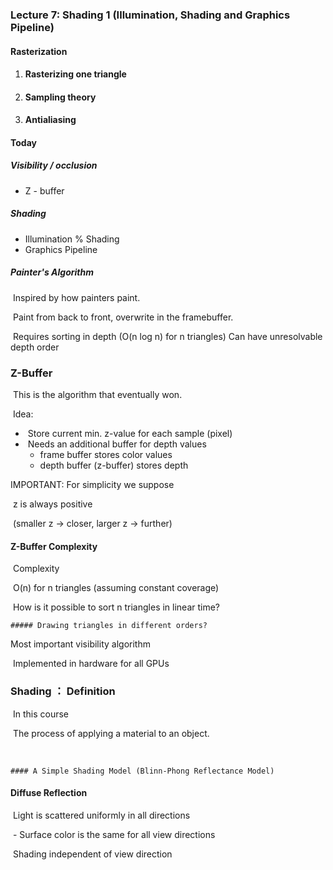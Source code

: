 ### Lecture 7: Shading 1 (Illumination, Shading and Graphics Pipeline)

#### Rasterization  

1. ####  Rasterizing one triangle

2. ####  Sampling theory

3. ####  Antialiasing



#### Today

##### Visibility / occlusion

- Z - buffer

##### Shading

- Illumination % Shading
- Graphics Pipeline



##### Painter's Algorithm

​	Inspired by how painters paint. 

​	Paint from back to front, overwrite in the framebuffer.

​	Requires sorting in depth (O(n log n) for n triangles) Can have unresolvable depth order



### Z-Buffer  

​	This is the algorithm that eventually won.

​	Idea:

- ​	Store current min. z-value for each sample (pixel)
- ​	Needs an additional buffer for depth values
  - frame buffer stores color values
  - depth buffer (z-buffer) stores depth

IMPORTANT: For simplicity we suppose

​			z is always positive

​			(smaller z -> closer, larger z -> further)

#### Z-Buffer Complexity

​	Complexity

​		O(n) for n triangles (assuming constant coverage)

​		How is it possible to sort n triangles in linear time?

	##### Drawing triangles in different orders?

Most important visibility algorithm

​	Implemented in hardware for all GPUs





### Shading ： Definition

​	In this course

​		The process of applying a material to an object.

​	

	#### A Simple Shading Model (Blinn-Phong Reflectance Model)



#### Diffuse Reflection

​	Light is scattered uniformly in all directions 

​		- Surface color is the same for all view directions

​		Shading independent of view direction














